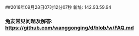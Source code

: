##2018年09月28日07时12分07秒 新址: 142.93.59.94
### 兔友常见问题及解答: https://github.com/wanggonging/d/blob/w/FAQ.md
